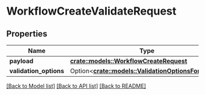 # WorkflowCreateValidateRequest

## Properties

Name | Type | Description | Notes
------------ | ------------- | ------------- | -------------
**payload** | [**crate::models::WorkflowCreateRequest**](WorkflowCreateRequest.md) |  | 
**validation_options** | Option<[**crate::models::ValidationOptionsForCreate**](ValidationOptionsForCreate.md)> |  | [optional]

[[Back to Model list]](../README.md#documentation-for-models) [[Back to API list]](../README.md#documentation-for-api-endpoints) [[Back to README]](../README.md)


